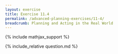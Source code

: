 ```yaml
---
layout: exercise
title: Exercise 11.4
permalink: /advanced-planning-exercises/11-4/
breadcrumb: Planning and Acting in the Real World
---
```


{% include mathjax_support %}

<div><i class="arrow-up" data-chapter="advanced-planning-exercises" data-exercise="ex_4" data-rating="0"></i></div>
{% include_relative question.md %}

